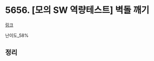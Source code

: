 # 5656. [모의 SW 역량테스트] 벽돌 깨기

[링크](https://swexpertacademy.com/main/code/problem/problemDetail.do?contestProbId=AWXRQm6qfL0DFAUo)

난이도\_58%

## 정리
